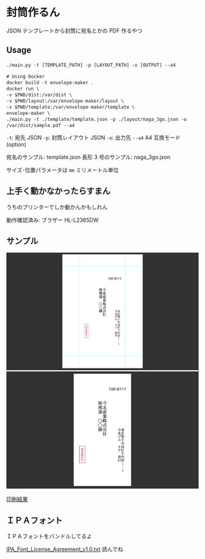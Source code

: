 # 封筒作るん

JSON テンプレートから封筒に宛名とかの PDF 作るやつ

## Usage

```shell
./main.py -t [TEMPLATE_PATH] -p [LAYOUT_PATH] -o [OUTPUT] --a4
```

```shell
# Using Docker
docker build -t envelope-maker .
docker run \
-v $PWD/dist:/var/dist \
-v $PWD/layout:/var/envelope-maker/layout \
-v $PWD/template:/var/envelope-maker/template \
envelope-maker \
./main.py -t ./template/template.json -p ./layout/naga_3go.json -o /var/dist/sample.pdf --a4
```

`-t`: 宛先 JSON
`-p`: 封筒レイアウト JSON
`-o`: 出力先
`--a4` A4 互換モード(option)

宛名のサンプル: template.json
長形 3 号のサンプル: naga_3go.json

サイズ･位置パラメータは `mm` ミリメートル単位

## 上手く動かなかったらすまん

うちのプリンターでしか動かんかもしれん

動作確認済み: ブラザー HL-L2365DW

## サンプル

![A4モード](./docs/sample_pdf_ss_a4.png)
![ネイティブモード](./docs/sample_pdf_ss_native.png)

[印刷結果](./docs/print_sample.pdf)

## ＩＰＡフォント

ＩＰＡフォントをバンドルしてるよ

[IPA_Font_License_Agreement_v1.0.txt](./fonts/IPA_Font_License_Agreement_v1.0.txt) 読んでね
